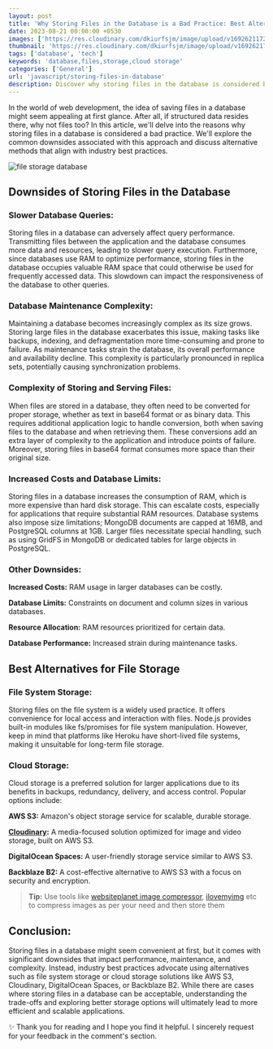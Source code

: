 ```yaml
---
layout: post
title: 'Why Storing Files in the Database is a Bad Practice: Best Alternatives'
date: 2023-08-21 00:00:00 +0530
images: ['https://res.cloudinary.com/dkiurfsjm/image/upload/v1692621172/file-storage-in-database_xbwidi.jpg']
thumbnail: 'https://res.cloudinary.com/dkiurfsjm/image/upload/v1692621749/general-tech_nou1q6.jpg'
tags: ['database', 'tech']
keywords: 'database,files,storage,cloud storage'
categories: ['General']
url: 'javascript/storing-files-in-database'
description: Discover why storing files in the database is considered bad practice. Learn about the downsides that impact performance, maintenance, and complexity. Explore alternative approaches for better file management.
---
```


In the world of web development, the idea of saving files in a database might seem appealing at first glance. After all, if structured data resides there, why not files too?  In this article, we'll delve into the reasons why storing files in a database is considered a bad practice. We'll explore the common downsides associated with this approach and discuss alternative methods that align with industry best practices.

![file storage database](https://res.cloudinary.com/dkiurfsjm/image/upload/v1692621172/file-storage-in-database_xbwidi.jpg)

## Downsides of Storing Files in the Database

### Slower Database Queries:

Storing files in a database can adversely affect query performance. Transmitting files between the application and the database consumes more data and resources, leading to slower query execution. Furthermore, since databases use RAM to optimize performance, storing files in the database occupies valuable RAM space that could otherwise be used for frequently accessed data. This slowdown can impact the responsiveness of the database to other queries.

### Database Maintenance Complexity:

Maintaining a database becomes increasingly complex as its size grows. Storing large files in the database exacerbates this issue, making tasks like backups, indexing, and defragmentation more time-consuming and prone to failure. As maintenance tasks strain the database, its overall performance and availability decline. This complexity is particularly pronounced in replica sets, potentially causing synchronization problems.

### Complexity of Storing and Serving Files:

When files are stored in a database, they often need to be converted for proper storage, whether as text in base64 format or as binary data. This requires additional application logic to handle conversion, both when saving files to the database and when retrieving them. These conversions add an extra layer of complexity to the application and introduce points of failure. Moreover, storing files in base64 format consumes more space than their original size.

### Increased Costs and Database Limits:

Storing files in a database increases the consumption of RAM, which is more expensive than hard disk storage. This can escalate costs, especially for applications that require substantial RAM resources. Database systems also impose size limitations; MongoDB documents are capped at 16MB, and PostgreSQL columns at 1GB. Larger files necessitate special handling, such as using GridFS in MongoDB or dedicated tables for large objects in PostgreSQL.

### Other Downsides:

**Increased Costs:** RAM usage in larger databases can be costly.

**Database Limits:** Constraints on document and column sizes in various databases.

**Resource Allocation:** RAM resources prioritized for certain data.

**Database Performance:** Increased strain during maintenance tasks.

## Best Alternatives for File Storage

### File System Storage:

Storing files on the file system is a widely used practice. It offers convenience for local access and interaction with files. Node.js provides built-in modules like fs/promises for file system manipulation. However, keep in mind that platforms like Heroku have short-lived file systems, making it unsuitable for long-term file storage.

### Cloud Storage:

Cloud storage is a preferred solution for larger applications due to its benefits in backups, redundancy, delivery, and access control. Popular options include:

**AWS S3:** Amazon's object storage service for scalable, durable storage.

**[Cloudinary](https://cloudinary.com):** A media-focused solution optimized for image and video storage, built on AWS S3.

**DigitalOcean Spaces:** A user-friendly storage service similar to AWS S3.

**Backblaze B2:** A cost-effective alternative to AWS S3 with a focus on security and encryption.

> **Tip:** Use tools like [websiteplanet image compressor](https://www.websiteplanet.com/webtools/imagecompressor/),  [ilovemyimg](https://www.iloveimg.com) etc to compress images as per your need and then store them 
## Conclusion:

Storing files in a database might seem convenient at first, but it comes with significant downsides that impact performance, maintenance, and complexity. Instead, industry best practices advocate using alternatives such as file system storage or cloud storage solutions like AWS S3, Cloudinary, DigitalOcean Spaces, or Backblaze B2. While there are cases where storing files in a database can be acceptable, understanding the trade-offs and exploring better storage options will ultimately lead to more efficient and scalable applications.

✨ Thank you for reading and I hope you find it helpful. I sincerely request for your feedback in the comment's section.